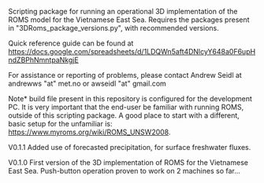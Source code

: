 Scripting package for running an operational 3D implementation of the ROMS model for the Vietnamese East Sea. Requires the packages present in "3DRoms_package_versions.py", with recommended versions.

Quick reference guide can be found at https://docs.google.com/spreadsheets/d/1LDQWn5aft4DNlcyY648a0F6upHndZBPhNmntpaNkgjE

For assistance or reporting of problems, please contact Andrew Seidl at andrewws "at" met.no or awseidl "at" gmail.com

Note* build file present in this repository is configured for the development PC. It is very important that the end-user be familiar with running ROMS, outside of this scripting package.  A good place to start with a different, basic setup for the unfamiliar is: https://www.myroms.org/wiki/ROMS_UNSW2008.

V0.1.1
Added use of forecasted precipitation, for surface freshwater fluxes.

V0.1.0
First version of the 3D implementation of ROMS for the Vietnamese East Sea. Push-button operation proven to work on 2 machines so far...
